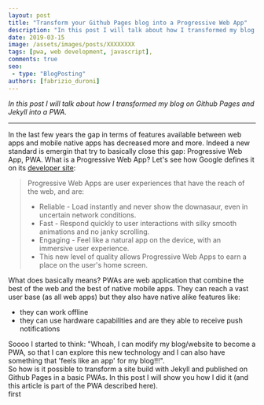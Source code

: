 ```yaml
---
layout: post
title: "Transform your Github Pages blog into a Progressive Web App"
description: "In this post I will talk about how I transformed my blog on Github Pages and Jekyll into a PWA."
date: 2019-03-15
image: /assets/images/posts/XXXXXXXX
tags: [pwa, web development, javascript],
comments: true
seo:
 - type: "BlogPosting"
authors: [fabrizio_duroni]
---
```


*In this post I will talk about how I transformed my blog on Github Pages and Jekyll into a PWA.*

---

In the last few years the gap in terms of features available between web apps and mobile native apps has decreased more and more. Indeed a new standard is emergin that try to basically close this gap: Progressive Web App, PWA.
What is a Progressive Web App? Let's see how Google defines it on its [developer site](developers.google.com "google developer pwa"):

>Progressive Web Apps are user experiences that have the reach of the web, and are:
>
>* Reliable - Load instantly and never show the downasaur, even in uncertain network conditions.
>* Fast - Respond quickly to user interactions with silky smooth animations and no janky scrolling.
>* Engaging - Feel like a natural app on the device, with an immersive user experience.
>* This new level of quality allows Progressive Web Apps to earn a place on the user's home screen.

What does basically means? PWAs are web application that combine the best of the web and the best of native mobile apps. They can reach a vast user base (as all web apps) but they also have native alike features like:

* they can work offline
* they can use hardware capabilities and are they able to receive push notifications

Soooo I started to think: "Whoah, I can modify my blog/website to become a PWA, so that I can explore this new technology and I can also have something that 'feels like an app' for my blog!!!".  
So how is it possible to transform a site build with Jekyll and published on Github Pages in a basic PWAs. In this post I will show you how I did it (and this article is part of the PWA described here).  
first 